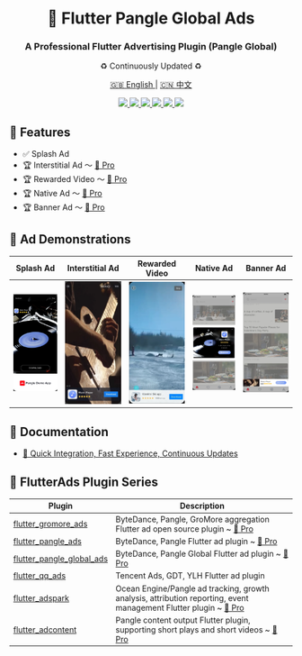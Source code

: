 <h1 align="center">📱 Flutter Pangle Global Ads</h1>
<h3 align="center">A Professional Flutter Advertising Plugin (Pangle Global)</h3>
<p align="center">♻️ Continuously Updated ♻️</p>

<p align="center">
<a href="https://github.com/FlutterAds/flutter_pangle_global_ads/blob/main/README.md">🇬🇧 English </a> | <a href="https://github.com/FlutterAds/flutter_pangle_global_ads/blob/main/README_zh.md"> 🇨🇳 中文 </a>
</p>

<p align="center">
<a href="https://pub.dev/packages/flutter_pangle_global_ads">
<img src="https://img.shields.io/pub/v/flutter_pangle_global_ads?logo=dart"/>
<img src="https://img.shields.io/badge/OS-iOS%20%7C%20Android-blue?logo=preact"/>
</a>
<a href="https://github.com/FlutterAds/flutter_pangle_global_ads">
<img src="https://github.com/FlutterAds/flutter_pangle_global_ads/actions/workflows/flutter.yml/badge.svg">
<img src=https://img.shields.io/github/stars/FlutterAds/flutter_pangle_global_ads?color=brightgreen>
</a>
<a href="https://global.flutterads.top/">
<img src="https://img.shields.io/badge/Pro-v2.0.0-success?logo=flutter&logoColor=FFD700"/>
<a href="https://global.flutterads.top/">
<img src="https://img.shields.io/badge/Site-FlutterAds-success?logo=webtrees&logoColor=FFD700"/>
</a>
</p>

## 🚀 Features

- ✅ Splash Ad
- 🏆 Interstitial Ad ～ [🚀 Pro](https://global.flutterads.top/)
- 🏆 Rewarded Video ～ [🚀 Pro](https://global.flutterads.top/)
- 🏆 Native Ad ～ [🚀 Pro](https://global.flutterads.top/)
- 🏆 Banner Ad ～ [🚀 Pro](https://global.flutterads.top/)

## 🎯 Ad Demonstrations

| Splash Ad | Interstitial Ad | Rewarded Video | Native Ad | Banner Ad |
| :----: | :----: | :----: | :----: | :----: |
| ![](https://raw.githubusercontent.com/FlutterAds/flutter_pangle_global_ads/refs/heads/main/example/images/open.webp) | ![](https://raw.githubusercontent.com/FlutterAds/flutter_pangle_global_ads/refs/heads/main/example/images/insert.webp) | ![](https://raw.githubusercontent.com/FlutterAds/flutter_pangle_global_ads/refs/heads/main/example/images/reward.webp) | ![](https://raw.githubusercontent.com/FlutterAds/flutter_pangle_global_ads/refs/heads/main/example/images/feed.webp) | ![](https://raw.githubusercontent.com/FlutterAds/flutter_pangle_global_ads/refs/heads/main/example/images/banner.webp) |


## 📃 Documentation

- [ 🎯 Quick Integration, Fast Experience, Continuous Updates](https://global.flutterads.top/)


## 📌 FlutterAds Plugin Series
|Plugin|Description|
|-|-|
|[flutter_gromore_ads](https://github.com/FlutterAds/flutter_gromore_ads)|ByteDance, Pangle, GroMore aggregation Flutter ad open source plugin ~ [🚀 Pro](https://flutterads.top/)|
|[flutter_pangle_ads](https://github.com/FlutterAds/flutter_pangle_ads)|ByteDance, Pangle Flutter ad plugin ~ [🚀 Pro](https://flutterads.top/)|
|[flutter_pangle_global_ads](https://github.com/FlutterAds/flutter_pangle_global_ads)|ByteDance, Pangle Global Flutter ad plugin ~ [🚀 Pro](https://global.flutterads.top/)|
|[flutter_qq_ads](https://github.com/FlutterAds/flutter_qq_ads)|Tencent Ads, GDT, YLH Flutter ad plugin|
|[flutter_adspark](https://github.com/FlutterAds/flutter_adspark)|Ocean Engine/Pangle ad tracking, growth analysis, attribution reporting, event management Flutter plugin ~ [🚀 Pro](https://flutterads.top/)|
|[flutter_adcontent](https://github.com/FlutterAds/flutter_adcontent)|Pangle content output Flutter plugin, supporting short plays and short videos ~ [🚀 Pro](https://flutterads.top/)|
